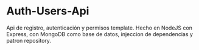 # Auth-Users-Api
Api de registro, autenticación y permisos template.
Hecho en NodeJS con Express, con MongoDB como base de datos, injeccion de dependencias y patron repository.
